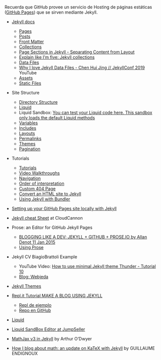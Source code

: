 Recuerda que GitHub provee un servicio de Hosting de páginas estáticas ([GitHub Pages](https://pages.github.com/)) que se sirven mediante Jekyll.

* [Jekyll docs](https://jekyllrb.com/docs/)
  *   [Pages](https://jekyllrb.com/docs/pages/)
  *   [Posts](https://jekyllrb.com/docs/posts/)
  *   [Front Matter](https://jekyllrb.com/docs/front-matter/)
  *   [Collections](https://jekyllrb.com/docs/collections/)
     *   [Page Sections in Jekyll - Separating Content from Layout](https://dev-notes.eu/2016/08/page-sections-in-jekyll-seperating-content-from-layout/)
     * [Explain like I’m five: Jekyll collections](https://ben.balter.com/2015/02/20/jekyll-collections/)
  *   [Data Files](https://jekyllrb.com/docs/datafiles/)
     * [Why I love Jekyll Data Files - Chen Hui Jing // JekyllConf 2019](https://youtu.be/CERXESTZ5w4) YouTube
  *   [Assets](https://jekyllrb.com/docs/assets/)
  *   [Static Files](https://jekyllrb.com/docs/static-files/)

* Site Structure
  *   [Directory Structure](https://jekyllrb.com/docs/structure/)
  *   [Liquid](https://jekyllrb.com/docs/liquid/)
    * Liquid Sandbox: [You can test your Liquid code here. This sandbox only loads the default Liquid methods ](https://jumpseller.com/support/liquid-sandbox/)
  *   [Variables](https://jekyllrb.com/docs/variables/)
  *   [Includes](https://jekyllrb.com/docs/includes/)
  *   [Layouts](https://jekyllrb.com/docs/layouts/)
  *   [Permalinks](https://jekyllrb.com/docs/permalinks/)
  *   [Themes](https://jekyllrb.com/docs/themes/)
  *   [Pagination](https://jekyllrb.com/docs/pagination/)

* Tutorials
  *   [Tutorials](https://jekyllrb.com/tutorials/home/)
  *   [Video Walkthroughs](https://jekyllrb.com/tutorials/video-walkthroughs/)
  *   [Navigation](https://jekyllrb.com/tutorials/navigation/)
  *   [Order of interpretation](https://jekyllrb.com/tutorials/orderofinterpretation/)
  *   [Custom 404 Page](https://jekyllrb.com/tutorials/custom-404-page/)
  *   [Convert an HTML site to Jekyll](https://jekyllrb.com/tutorials/convert-site-to-jekyll/)
  *   [Using Jekyll with Bundler](https://jekyllrb.com/tutorials/using-jekyll-with-bundler/)


* [Setting up your GitHub Pages site locally with Jekyll](https://help.github.jp/enterprise/2.11/user/articles/setting-up-your-github-pages-site-locally-with-jekyll/)

* [Jekyll cheat Sheet](https://learn.cloudcannon.com/jekyll-cheat-sheet/) at CloudCannon

* Prose: an Editor for GitHub Jekyll Pages
  * [BLOGGING LIKE A DEV: JEKYLL + GITHUB + PROSE.IO by Allan Denot 11 Jan 2015](https://allandenot.com/development/2015/01/11/blogging-like-a-dev-jekyll-github-prose-io.html)
  * [Using Prose](https://www.websbytodd.com/documentation/using-prose/#introduction)

*   Jekyll CV BiagioBrattoli Example
    - YouTube Video: [How to use minimal Jekyll theme Thunder - Tutorial 10](https://youtu.be/T2nx6tj-ZH4)
    - [Blog: Webjeda](https://blog.webjeda.com/)
* [Jekyll Themes](https://jekyll-themes.com/free/)

* [Repl.it Tutorial MAKE A BLOG USING JEKYLL](https://repl.it/talk/learn/GUIDE-MAKE-A-BLOG-USING-JEKYLL-POG-ALERT-KEK-HAHAYES-ENDORSED/59021)
  * [Repl de ejemplo](https://repl.it/@sourcerose/JekyllBlog#main.sh)
  * [Repo en GitHub](https://github.com/barryclark/jekyll-now.git)

* [Liquid](https://shopify.github.io/liquid/)
* [Liquid SandBox Editor at JumpSeller](https://jumpseller.com/support/liquid-sandbox/)

* [MathJax v3 in Jekyll]([MathJax](https://quuxplusone.github.io/blog/2020/08/19/mathjax-v3-in-jekyll/)) by Arthur O’Dwyer
* [How I blog about math: an update on KaTeX with Jekyll](https://gendignoux.com/blog/2020/05/23/katex.html) by GUILLAUME ENDIGNOUX